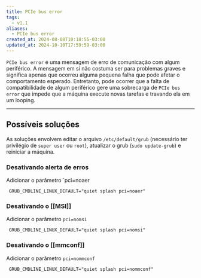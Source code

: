 ```yaml
---
title: PCIe bus error
tags:
  - v1.1
aliases:
  - PCIe bus error
created_at: 2024-08-08T10:18:55-03:00
updated_at: 2024-10-10T17:59:59-03:00
---
```


`PCIe bus error` é uma mensagem de erro de comunicação com algum periférico. A mensagem em si não costuma  ser para problemas graves e significa apenas que ocorreu alguma pequena falha que pode afetar o comportamento esperado. Entretanto, pode ocorrer que a falta de compatibilidade de algum periférico gere uma sobrecarga de `PCIe bus error` que impede que a máquina execute novas tarefas e travando ela em um looping.

---

## Possíveis soluções

As soluções envolvem editar o arquivo `/etc/default/grub` (necessário ter privilégio de `super user` ou `root`), atualizar o grub (`sudo update-grub`) e reiniciar a máquina.
### Desativando alerta de erros
Adicionar o parâmetro `pci=noaer

```text
 GRUB_CMDLINE_LINUX_DEFAULT="quiet splash pci=noaer"
```

### Desativando o [[MSI]]
Adicionar o parâmetro `pci=nomsi`

```text
 GRUB_CMDLINE_LINUX_DEFAULT="quiet splash pci=nomsi"
```

### Desativando o [[mmconf]]
Adicionar o parâmetro `pci=nommconf`

```text
 GRUB_CMDLINE_LINUX_DEFAULT="quiet splash pci=nommconf"
```
